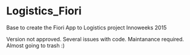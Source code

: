# Logistics_Fiori
Base to create the Fiori App to Logistics project Innoweeks 2015

Version not approved. Several issues with code. Maintanance required. Almost going to trash :)
